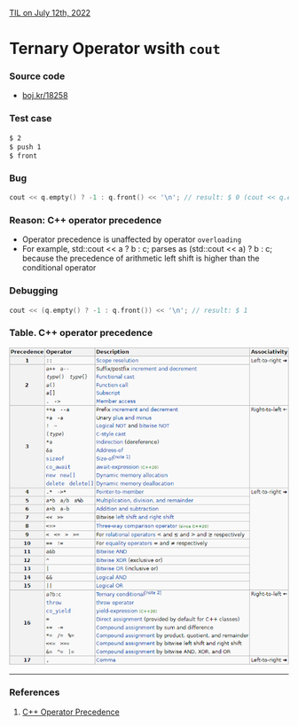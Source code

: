 [TIL on July 12th, 2022](../../TIL/2022/07/07-12-2022.md)
# **Ternary Operator wsith `cout`**

### Source code
- [boj.kr/18258](../../Problem%20Solving/boj/Queue/18258-1-07-12-2022.cpp)

### Test case
```shell
$ 2
$ push 1
$ front
```

### Bug
```cpp
cout << q.empty() ? -1 : q.front() << '\n'; // result: $ 0 (cout << q.empty();)
```

### Reason: C++ operator precedence
- Operator precedence is unaffected by operator `overloading`
- For example, std::cout << a ? b : c; parses as (std::cout << a) ? b : c; because the precedence of arithmetic left shift is higher than the conditional operator

### Debugging
```cpp
cout << (q.empty() ? -1 : q.front()) << '\n'; // result: $ 1
```

### Table. C++ operator precedence
![C++ operator precedence](./img/operator-precedence.png)

___

### References
1. [C++ Operator Precedence](https://en.cppreference.com/w/cpp/language/operator_precedence#:~:text=In%20C%2C%20the%20ternary%20conditional,or%20semantic%20constraints%20in%20C.)